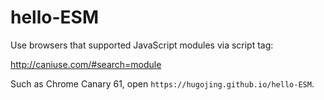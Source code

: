 # hello-ESM

Use browsers that supported JavaScript modules via script tag:

http://caniuse.com/#search=module

Such as Chrome Canary 61, open `https://hugojing.github.io/hello-ESM`.
